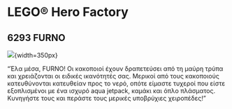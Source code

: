# LEGO® Hero Factory
## 6293 FURNO

![](https://www.lego.com/cdn/product-assets/product.img.pri/6293_prod.jpg){width=350px}

“Έλα μέσα, FURNO! Οι κακοποιοί έχουν δραπετεύσει από τη μαύρη τρύπα και χρειάζονται οι ειδικές ικανότητές σας. Μερικοί από τους κακοποιούς κατευθύνονται κατευθείαν προς το νερό, οπότε είμαστε τυχεροί που είστε εξοπλισμένοι με ένα ισχυρό aqua jetpack, καμάκι και όπλο πλάσματος. Κυνηγήστε τους και περάστε τους μερικές υποβρύχιες χειροπέδες!”